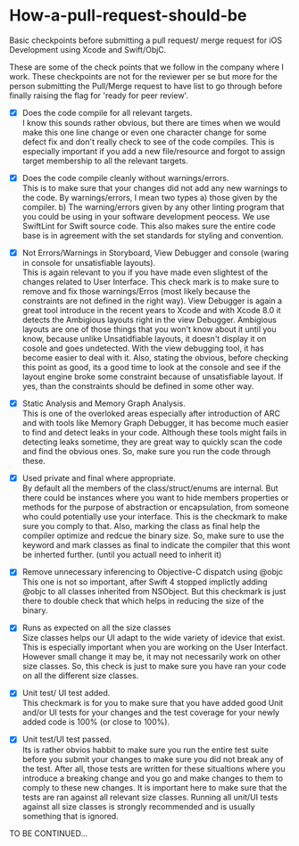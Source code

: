 # How-a-pull-request-should-be
Basic checkpoints before submitting a pull request/ merge request for iOS Development using Xcode and Swift/ObjC.

These are some of the check points that we follow in the company where I work. These checkpoints are not for the reviewer per se but more for the person submitting the Pull/Merge request to have list to go through before finally raising the flag for 'ready for peer review'. 

- [x] Does the code compile for all relevant targets.  
I know this sounds rather obvious, but there are times when we would make this one line change or even one character change for some defect fix and don't really check to see of the code compiles. This is especially important if you add a new file/resource and forgot to assign target membership to all the relevant targets. 

- [x] Does the code compile cleanly without warnings/errors.   
This is to make sure that your changes did not add any new warnings to the code. By warnings/errors, I mean two types a) those given by the compiler. b) The warning/errors given by any other linting program that you could be using in your software development peocess. We use SwiftLint for Swift source code. This also makes sure the entire code base is in agreement with the set standards for styling and convention.

- [x] Not Errors/Warnings in Storyboard, View Debugger and console (waring in console for unsatisfiable layouts).    
This is again relevant to you if you have made even slightest of the changes related to User Interface. This check mark is to make sure to remove and fix those warnings/Erros (most likely because the constraints are not defined in the right way). View Debugger is again a great tool introduce in the recent years to Xcode and with Xcode 8.0 it detects the Ambigious layouts right in the view Debugger. Ambigious layouts are one of those things that you won't know about it until you know, because unlike Unsatidfiable layouts, it doesn't display it on cosole and goes undetected. With the view debugging tool, it has become easier to deal with it. Also, stating the obvious, before checking this point as good, its a good time to look at the console and see if the layout engine broke some constraint because of unsatisfiable layout. If yes, than the constraints should be defined in some other way. 

- [x] Static Analysis and Memory Graph Analysis.    
This is one of the overloked areas especially after introduction of ARC and with tools like Memory Graph Debugger, it has become much easier to find and detect leaks in your code. Although these tools might fails in detecting leaks sometime, they are great way to quickly scan the code and find the obvious ones. So, make sure you run the code through these. 

- [x] Used private and final where appropriate.   
By default all the members of the class/struct/enums are internal. But there could be instances where you want to hide members properties or methods for the purpose of abstraction or encapsulation, from someone who could potentially use your interface. This is the checkmark to make sure you comply to that. Also, marking the class as final help the compiler optimize and redcue the binary size. So, make sure to use the keyword and mark classes as final to indicate the compiler that this wont be inherted further. (until you actuall need to inherit it)

- [x] Remove unnecessary inferencing to Objective-C dispatch using @objc
This one is not so important, after Swift 4 stopped implictly adding @objc to all classes inherited from NSObject. But this checkmark is just there to double check that which helps in reducing the size of the binary. 

- [x] Runs as expected on all the size classes  
Size classes helps our UI adapt to the wide variety of idevice that exist. This is especially important when you are working on the User Interfact. However small change it may be, it may not necessarily work on other size classes. So, this check is just to make sure you have ran your code on all the different size classes. 

- [x] Unit test/ UI test added.  
This checkmark is for you to make sure that you have added good Unit and/or UI tests for your changes and the test coverage for your newly added code is 100% (or close to 100%).  

- [x] Unit test/UI test passed.  
Its is rather obvios habbit to make sure you run the entire test suite before you submit your changes to make sure you did not break any of the test. After all, those tests are written for these situaltions where you introduce a breaking change and you go and make changes to them to comply to these new changes. It is important here to make sure that the tests are ran against all relevant size classes. Running all unit/UI tests against all size classes is strongly recommended and is usually something that is ignored. 




TO BE CONTINUED...








